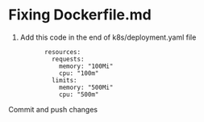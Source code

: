 # Fixing Dockerfile.md


1. Add this code in the end of k8s/deployment.yaml file

```
          resources:
            requests:
              memory: "100Mi"
              cpu: "100m"
            limits:
              memory: "500Mi"
              cpu: "500m"
```

Commit and push changes
